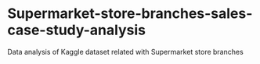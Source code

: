 # Supermarket-store-branches-sales-case-study-analysis
Data analysis of Kaggle dataset related with Supermarket store branches
